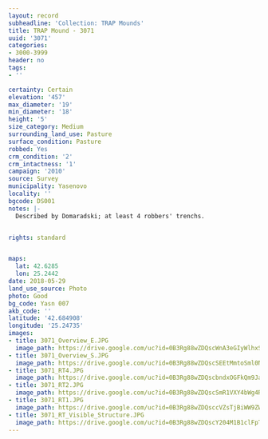 ```yaml
---
layout: record
subheadline: 'Collection: TRAP Mounds'
title: TRAP Mound - 3071
uuid: '3071'
categories:
- 3000-3999
header: no
tags:
- ''

certainty: Certain
elevation: '457'
max_diameter: '19'
min_diameter: '18'
height: '5'
size_category: Medium
surrounding_land_use: Pasture
surface_condition: Pasture
robbed: Yes
crm_condition: '2'
crm_intactness: '1'
campaign: '2010'
source: Survey
municipality: Yasenovo
locality: ''
bgcode: DS001
notes: |-
  Described by Domaradski; at least 4 robbers' trenchs.


rights: standard


maps:
  lat: 42.6285
  lon: 25.2442
date: 2018-05-29
land_use_source: Photo
photo: Good
bg_code: Yasn 007
akb_code: ''
latitude: '42.684908'
longitude: '25.24735'
images:
- title: 3071_Overview_E.JPG
  image_path: https://drive.google.com/uc?id=0B3Rg88wZDQscWnA3eGIyWlhxSWs
- title: 3071_Overview_S.JPG
  image_path: https://drive.google.com/uc?id=0B3Rg88wZDQscSEEtMmtoSml0NWs
- title: 3071_RT4.JPG
  image_path: https://drive.google.com/uc?id=0B3Rg88wZDQscbndxOGFkQm9Jam8
- title: 3071_RT2.JPG
  image_path: https://drive.google.com/uc?id=0B3Rg88wZDQscSmR1VXY4bWg4RFk
- title: 3071_RT1.JPG
  image_path: https://drive.google.com/uc?id=0B3Rg88wZDQsccVZsTjBiWW9ZWWM
- title: 3071_RT_Visible_Structure.JPG
  image_path: https://drive.google.com/uc?id=0B3Rg88wZDQscY204M1B1clFpTms
---
```

